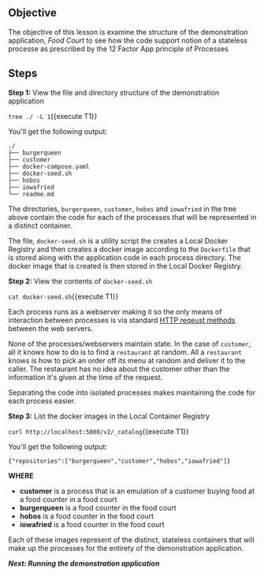 ## Objective
The objective of this lesson is examine the structure of the demonstration application, *Food Court* to see how the code support notion of a stateless processe as prescribed by the 12 Factor App principle of Processes

## Steps

**Step 1:** View the file and directory structure of the demonstration application

`tree ./ -L 1`{{execute T1}}

You'll get the following output:

```
./
├── burgerqueen
├── customer
├── docker-compose.yaml
├── docker-seed.sh
├── hobos
├── iowafried
└── readme.md

```
The directories, `burgerqueen`, `customer`, `hobos` and `iowafried` in the tree above contain the code for each of the processes that will be represented in a distinct container.

The file, `docker-seed.sh` is a utility script the creates a Local Docker Registry and then creates a docker image according to the `Dockerfile` that is stored along with the application code in each process directory. The docker image that is created is then stored in the Local Docker Registry.

**Step 2:** View the contents of `docker-seed.sh`

`cat docker-seed.sh`{{execute T1}}

Each process runs as a webserver making it so the only means of interaction between processes is via standard [HTTP reqeust methods](https://developer.mozilla.org/en-US/docs/Web/HTTP/Methods) between the web servers.

None of the processes/webservers maintain state. In the case of `customer`, all it knows how to do is to find a `restaurant` at random. All a `restaurant` knows is how to pick an order off its menu at random and deliver it to the caller. The restaurant has no idea about the customer other than the information it's given at the time of the request.

Separating the code into isolated processes makes maintaining the code for each process easier.

**Step 3:** List the docker images in the Local Container Registry

`curl http://localhost:5000/v2/_catalog`{{execute T1}}

You'll get the following output:

```
{"repositories":["burgerqueen","customer","hobos","iowafried"]}

```

**WHERE**

* **customer** is a process that is an emulation of a customer buying food at a food counter in a food court
* **burgerqueen** is a food counter in the food court
* **hobos** is a food counter in the food court
* **iowafried** is a food counter in the food court

Each of these images represent of the distinct, stateless containers that will make up the processes for the entirety of the demonstration application.

***Next: Running the demonstration application***